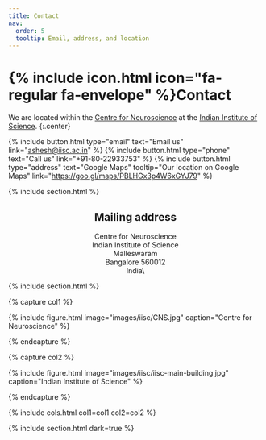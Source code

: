 ```yaml
---
title: Contact
nav:
  order: 5
  tooltip: Email, address, and location
---
```


# {% include icon.html icon="fa-regular fa-envelope" %}Contact

We are located within the [Centre for Neuroscience](https://cns.iisc.ac.in/) at the [Indian Institute of Science](https://iisc.ac.in/). {:.center}

{%
  include button.html
  type="email"
  text="Email us"
  link="ashesh@iisc.ac.in"
%}
{%
  include button.html
  type="phone"
  text="Call us"
  link="+91-80-22933753"
%}
{%
  include button.html
  type="address"
  text="Google Maps"
  tooltip="Our location on Google Maps"
  link="https://goo.gl/maps/PBLHGx3p4W6xGYJ79"
%}

{% include section.html %}

<h2 style="text-align: center;">Mailing address</h2>

<div align="center">

Centre for Neuroscience\
Indian Institute of Science\
Malleswaram\
Bangalore 560012\
India\

</div>


{% include section.html %}

{% capture col1 %}

{%
  include figure.html
  image="images/iisc/CNS.jpg"
  caption="Centre for Neuroscience"
%}

{% endcapture %}

{% capture col2 %}

{%
  include figure.html
  image="images/iisc/iisc-main-building.jpg"
  caption="Indian Institute of Science"
%}

{% endcapture %}

{% include cols.html col1=col1 col2=col2 %}

{% include section.html dark=true %}

